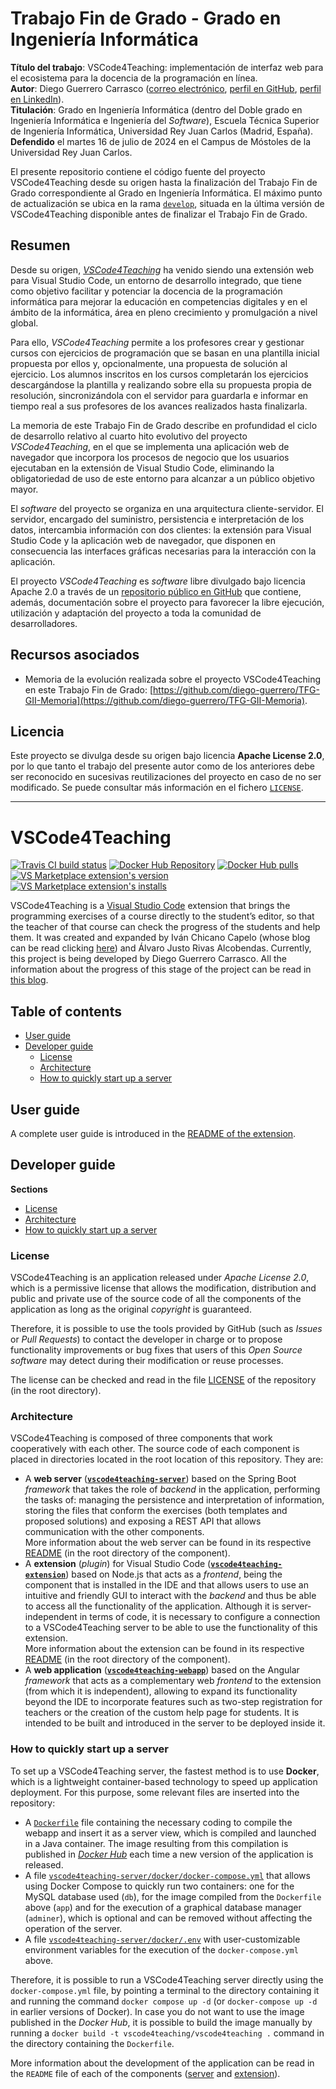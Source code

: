 # Trabajo Fin de Grado - Grado en Ingeniería Informática

**Título del trabajo**: VSCode4Teaching: implementación de interfaz web para el ecosistema para la docencia de la programación en línea.  
**Autor**: Diego Guerrero Carrasco ([correo electrónico](mailto:diegogcarrasco@icloud.com), [perfil en GitHub](https://github.com/diego-guerrero), [perfil en LinkedIn](https://www.linkedin.com/in/diego-guerrero-carrasco/)).  
**Titulación**: Grado en Ingeniería Informática (dentro del Doble grado en Ingeniería Informática e Ingeniería del *Software*), Escuela Técnica Superior de Ingeniería Informática, Universidad Rey Juan Carlos (Madrid, España).  
**Defendido** el martes 16 de julio de 2024 en el Campus de Móstoles de la Universidad Rey Juan Carlos.

El presente repositorio contiene el código fuente del proyecto VSCode4Teaching desde su origen hasta la finalización del Trabajo Fin de Grado correspondiente al Grado en Ingeniería Informática. El máximo punto de actualización se ubica en la rama [`develop`](https://github.com/diego-guerrero/TFG-GII-VSCode4Teaching/tree/develop), situada en la última versión de VSCode4Teaching disponible antes de finalizar el Trabajo Fin de Grado.


## Resumen
Desde su origen, [*VSCode4Teaching*](https://github.com/codeurjc-students/2019-VSCode4Teaching) ha venido siendo una extensión web para Visual Studio Code, un entorno de desarrollo integrado, que tiene como objetivo facilitar y potenciar la docencia de la programación informática para mejorar la educación en competencias digitales y en el ámbito de la informática, área en pleno crecimiento y promulgación a nivel global.

Para ello, *VSCode4Teaching* permite a los profesores crear y gestionar cursos con ejercicios de programación que se basan en una plantilla inicial propuesta por ellos y, opcionalmente, una propuesta de solución al ejercicio. Los alumnos inscritos en los cursos completarán los ejercicios descargándose la plantilla y realizando sobre ella su propuesta propia de resolución, sincronizándola con el servidor para guardarla e informar en tiempo real a sus profesores de los avances realizados hasta finalizarla.

La memoria de este Trabajo Fin de Grado describe en profundidad el ciclo de desarrollo relativo al cuarto hito evolutivo del proyecto *VSCode4Teaching*, en el que se implementa una aplicación web de navegador que incorpora los procesos de negocio que los usuarios ejecutaban en la extensión de Visual Studio Code, eliminando la obligatoriedad de uso de este entorno para alcanzar a un público objetivo mayor.

El *software* del proyecto se organiza en una arquitectura cliente-servidor. El servidor, encargado del suministro, persistencia e interpretación de los datos, intercambia información con dos clientes: la extensión para Visual Studio Code y la aplicación web de navegador, que disponen en consecuencia las interfaces gráficas necesarias para la interacción con la aplicación.

El proyecto *VSCode4Teaching* es *software* libre divulgado bajo licencia Apache 2.0 a través de un [repositorio público en GitHub](https://github.com/codeurjc-students/2019-VSCode4Teaching) que contiene, además, documentación sobre el proyecto para favorecer la libre ejecución, utilización y adaptación del proyecto a toda la comunidad de desarrolladores.


## Recursos asociados
- Memoria de la evolución realizada sobre el proyecto VSCode4Teaching en este Trabajo Fin de Grado: [https://github.com/diego-guerrero/TFG-GII-Memoria](https://github.com/diego-guerrero/TFG-GII-Memoria).


## Licencia
Este proyecto se divulga desde su origen bajo licencia **Apache License 2.0**, por lo que tanto el trabajo del presente autor como de los anteriores debe ser reconocido en sucesivas reutilizaciones del proyecto en caso de no ser modificado. Se puede consultar más información en el fichero [`LICENSE`](LICENSE).

---

# VSCode4Teaching

[![Travis CI build status](https://img.shields.io/travis/com/codeurjc-students/2019-VSCode4Teaching?label=Travis%20CI&style=flat-square)](https://app.travis-ci.com/github/codeurjc-students/2019-VSCode4Teaching)
[![Docker Hub Repository](https://img.shields.io/docker/v/vscode4teaching/vscode4teaching?color=0db7ed&label=Docker%20Hub&sort=date&style=flat-square)](https://hub.docker.com/r/vscode4teaching/vscode4teaching)
[![Docker Hub pulls](https://img.shields.io/docker/pulls/vscode4teaching/vscode4teaching?color=0db7ed&label=Docker%20Hub%20pulls&style=flat-square)](https://hub.docker.com/r/vscode4teaching/vscode4teaching)
[![VS Marketplace extension's version](https://img.shields.io/visual-studio-marketplace/v/vscode4teaching.vscode4teaching?color=0078d7&label=VS%20Marketplace&style=flat-square)](https://marketplace.visualstudio.com/items?itemName=VSCode4Teaching.vscode4teaching)
[![VS Marketplace extension's installs](https://img.shields.io/visual-studio-marketplace/i/vscode4teaching.vscode4teaching?color=0078d7&label=VS%20Marketplace%20installs&style=flat-square)](https://marketplace.visualstudio.com/items?itemName=VSCode4Teaching.vscode4teaching)

VSCode4Teaching is a [Visual Studio Code](https://code.visualstudio.com) extension that brings the programming exercises of a course directly to the student’s editor, so that the teacher of that course can check the progress of the students and help them. It was created and expanded by Iván Chicano Capelo (whose blog can be read clicking [here](https://medium.com/@ivchicano)) and Álvaro Justo Rivas Alcobendas. Currently, this project is being developed by Diego Guerrero Carrasco. All the information about the progress of this stage of the project can be read in [this blog](https://medium.com/@diego-guerrero).


## Table of contents
- [User guide](#user-guide)
- [Developer guide](#developer-guide)
  - [License](#license)
  - [Architecture](#architecture)
  - [How to quickly start up a server](#how-to-quickly-start-up-a-server)


## User guide

A complete user guide is introduced in the [README of the extension](https://github.com/codeurjc-students/2019-VSCode4Teaching/blob/master/vscode4teaching-extension/README.md#user-guide).

## Developer guide

**Sections**
- [License](#license)
- [Architecture](#architecture)
- [How to quickly start up a server](#how-to-quickly-start-up-a-server)

### License
VSCode4Teaching is an application released under *Apache License 2.0*, which is a permissive license that allows the modification, distribution and public and private use of the source code of all the components of the application as long as the original *copyright* is guaranteed.

Therefore, it is possible to use the tools provided by GitHub (such as *Issues* or *Pull Requests*) to contact the developer in charge or to propose functionality improvements or bug fixes that users of this *Open Source software* may detect during their modification or reuse processes.

The license can be checked and read in the file [LICENSE](LICENSE) of the repository (in the root directory).

### Architecture
VSCode4Teaching is composed of three components that work cooperatively with each other. The source code of each component is placed in directories located in the root location of this repository. They are:
- A **web server** ([**``vscode4teaching-server``**](vscode4teaching-server)) based on the Spring Boot *framework* that takes the role of *backend* in the application, performing the tasks of: managing the persistence and interpretation of information, storing the files that conform the exercises (both templates and proposed solutions) and exposing a REST API that allows communication with the other components.  
  More information about the web server can be found in its respective [README](vscode4teaching-server/README.md) (in the root directory of the component).
- A **extension** (*plugin*) for Visual Studio Code ([**``vscode4teaching-extension``**](vscode4teaching-extension)) based on Node.js that acts as a *frontend*, being the component that is installed in the IDE and that allows users to use an intuitive and friendly GUI to interact with the *backend* and thus be able to access all the functionality of the application. Although it is server-independent in terms of code, it is necessary to configure a connection to a VSCode4Teaching server to be able to use the functionality of this extension.  
  More information about the extension can be found in its respective [README](vscode4teaching-extension/README.md) (in the root directory of the component).
- A **web application** ([**``vscode4teaching-webapp``**](vscode4teaching-webapp)) based on the Angular *framework* that acts as a complementary web *frontend* to the extension (from which it is independent), allowing to expand its functionality beyond the IDE to incorporate features such as two-step registration for teachers or the creation of the custom help page for students. It is intended to be built and introduced in the server to be deployed inside it.

### How to quickly start up a server
To set up a VSCode4Teaching server, the fastest method is to use **Docker**, which is a lightweight container-based technology to speed up application deployment. For this purpose, some relevant files are inserted into the repository:
- A [``Dockerfile``](Dockerfile) file containing the necessary coding to compile the webapp and insert it as a server view, which is compiled and launched in a Java container. The image resulting from this compilation is published in [*Docker Hub*](https://hub.docker.com/r/vscode4teaching/vscode4teaching) each time a new version of the application is released.
- A file [``vscode4teaching-server/docker/docker-compose.yml``](vscode4teaching-server/docker/docker-compose.yml) that allows using Docker Compose to quickly run two containers: one for the MySQL database used (``db``), for the image compiled from the ``Dockerfile`` above (``app``) and for the execution of a graphical database manager (``adminer``), which is optional and can be removed without affecting the operation of the server.
- A file [``vscode4teaching-server/docker/.env``](vscode4teaching-server/docker/.env) with user-customizable environment variables for the execution of the ``docker-compose.yml`` above.

Therefore, it is possible to run a VSCode4Teaching server directly using the ``docker-compose.yml`` file, by pointing a terminal to the directory containing it and running the command ``docker compose up -d`` (or ``docker-compose up -d`` in earlier versions of Docker).
In case you do not want to use the image published in the *Docker Hub*, it is possible to build the image manually by running a ``docker build -t vscode4teaching/vscode4teaching .`` command in the directory containing the ``Dockerfile``.

More information about the development of the application can be read in the ``README`` file of each of the components ([server](vscode4teaching-server/README.md) and [extension](vscode4teaching-extension/README.md)).